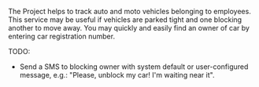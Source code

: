 The Project helps to track auto and moto vehicles belonging to employees.
This service may be useful if vehicles are parked tight and one blocking another to move away.
You may quickly and easily find an owner of car by entering car registration number.

TODO:
- Send a SMS to blocking owner with system default or user-configured message, e.g.: 
  "Please, unblock my car! I'm waiting near it".

